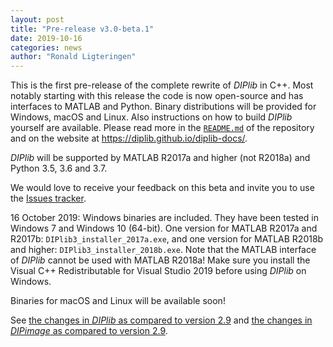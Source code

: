 ```yaml
---
layout: post
title: "Pre-release v3.0-beta.1"
date: 2019-10-16
categories: news
author: "Ronald Ligteringen"
---
```


This is the first pre-release of the complete rewrite of *DIPlib* in C++.
Most notably starting with this release the code is now open-source and has interfaces
to MATLAB and Python. Binary distributions will be provided for Windows, macOS and Linux.
Also instructions on how to build *DIPlib* yourself are available. Please read more in the
[`README.md`](https://github.com/DIPlib/diplib/blob/master/README.md) of the repository
and on the website at https://diplib.github.io/diplib-docs/.

*DIPlib* will be supported by MATLAB R2017a and higher (not R2018a) and Python 3.5, 3.6 and 3.7.

We would love to receive your feedback on this beta and invite you to use the
[Issues tracker](https://github.com/DIPlib/diplib/issues).

16 October 2019: Windows binaries are included. They have been tested in Windows 7 and Windows 10 (64-bit). 
One version for MATLAB R2017a and R2017b: `DIPlib3_installer_2017a.exe`, and one version for MATLAB R2018b
and higher: `DIPlib3_installer_2018b.exe`. Note that the MATLAB interface of *DIPlib* cannot be used with
MATLAB R2018a! Make sure you install the Visual C++ Redistributable for Visual Studio 2019 before using
*DIPlib* on Windows.

Binaries for macOS and Linux will be available soon!

See [the changes in *DIPlib* as compared to version 2.9](/changelogs/diplib_3.0.beta.html) and
[the changes in *DIPimage* as compared to version 2.9](/changelogs/dipimage_3.0.beta.html).
